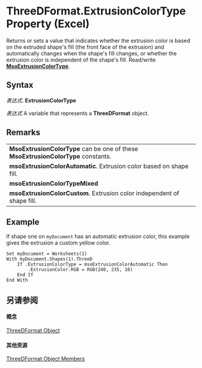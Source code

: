 
# ThreeDFormat.ExtrusionColorType Property (Excel)

Returns or sets a value that indicates whether the extrusion color is based on the extruded shape's fill (the front face of the extrusion) and automatically changes when the shape's fill changes, or whether the extrusion color is independent of the shape's fill. Read/write  **[MsoExtrusionColorType](http://msdn.microsoft.com/library/6acf7f2b-3d7b-15e3-f468-7dcb20865dc1%28Office.15%29.aspx)**.


## Syntax

 _表达式_. **ExtrusionColorType**

 _表达式_ A variable that represents a **ThreeDFormat** object.


## Remarks




||
|:-----|
|**MsoExtrusionColorType** can be one of these **MsoExtrusionColorType** constants.|
|**msoExtrusionColorAutomatic**. Extrusion color based on shape fill.|
|**msoExtrusionColorTypeMixed**|
|**msoExtrusionColorCustom**. Extrusion color independent of shape fill.|

## Example

If shape one on  `myDocument` has an automatic extrusion color, this example gives the extrusion a custom yellow color.


```
Set myDocument = Worksheets(1) 
With myDocument.Shapes(1).ThreeD 
    If .ExtrusionColorType = msoExtrusionColorAutomatic Then 
        .ExtrusionColor.RGB = RGB(240, 235, 16) 
    End If 
End With
```


## 另请参阅


#### 概念


[ThreeDFormat Object](9cb41236-6aba-4d6c-a54c-5e177657c8d1.md)
#### 其他资源


[ThreeDFormat Object Members](http://msdn.microsoft.com/library/1693142f-53c2-1185-6162-9a99b3ae25d6%28Office.15%29.aspx)